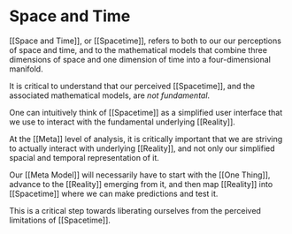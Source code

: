 # Space and Time

[[Space and Time]], or [[Spacetime]], refers to both to our our perceptions of space and time, and to the mathematical models that combine three dimensions of space and one dimension of time into a four-dimensional manifold. 

It is critical to understand that our perceived [[Spacetime]], and the associated mathematical models, are _not fundamental_. 

One can intuitively think of [[Spacetime]] as a simplified user interface that we use to interact with the fundamental underlying [[Reality]]. 

At the [[Meta]] level of analysis, it is critically important that we are striving to actually interact with underlying [[Reality]], and not only our simplified spacial and temporal representation of it. 

Our [[Meta Model]] will necessarily have to start with the [[One Thing]], advance to the [[Reality]] emerging from it, and then map [[Reality]] into [[Spacetime]] where we can make predictions and test it. 

This is a critical step towards liberating ourselves from the perceived limitations of [[Spacetime]]. 
